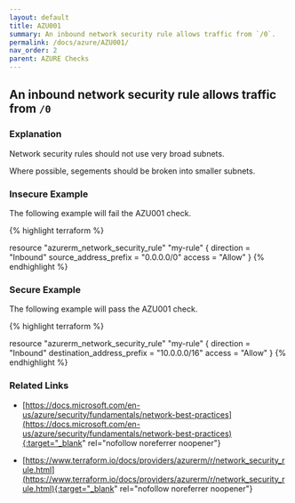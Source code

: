 ```yaml
---
layout: default
title: AZU001
summary: An inbound network security rule allows traffic from `/0`.
permalink: /docs/azure/AZU001/
nav_order: 2
parent: AZURE Checks
---
```


## An inbound network security rule allows traffic from `/0`

### Explanation


Network security rules should not use very broad subnets.

Where possible, segements should be broken into smaller subnets.



### Insecure Example

The following example will fail the AZU001 check.

{% highlight terraform %}

resource "azurerm_network_security_rule" "my-rule" {
	direction = "Inbound"
	source_address_prefix = "0.0.0.0/0"
	access = "Allow"
}
{% endhighlight %}



### Secure Example

The following example will pass the AZU001 check.

{% highlight terraform %}

resource "azurerm_network_security_rule" "my-rule" {
	direction = "Inbound"
	destination_address_prefix = "10.0.0.0/16"
	access = "Allow"
}
{% endhighlight %}


### Related Links


- [https://docs.microsoft.com/en-us/azure/security/fundamentals/network-best-practices](https://docs.microsoft.com/en-us/azure/security/fundamentals/network-best-practices){:target="_blank" rel="nofollow noreferrer noopener"}

- [https://www.terraform.io/docs/providers/azurerm/r/network_security_rule.html](https://www.terraform.io/docs/providers/azurerm/r/network_security_rule.html){:target="_blank" rel="nofollow noreferrer noopener"}

